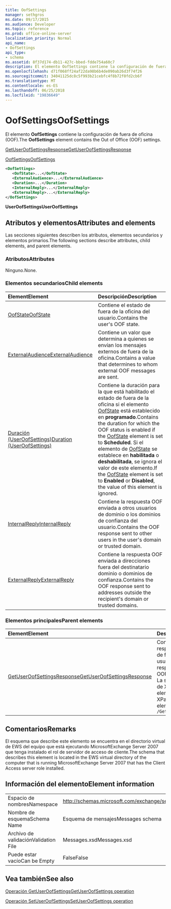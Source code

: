 ```yaml
---
title: OofSettings
manager: sethgros
ms.date: 09/17/2015
ms.audience: Developer
ms.topic: reference
ms.prod: office-online-server
localization_priority: Normal
api_name:
- OofSettings
api_type:
- schema
ms.assetid: 8f37d174-db11-427c-bbed-fdde754a60c7
description: El elemento OofSettings contiene la configuración de fuera de oficina (OOF).
ms.openlocfilehash: d71f068ff24af22da98b6b4de090ab26d3f74f26
ms.sourcegitcommit: 34041125dc8c5f993b21cebfc4f8b72f0fd2cb6f
ms.translationtype: MT
ms.contentlocale: es-ES
ms.lasthandoff: 06/25/2018
ms.locfileid: "19836649"
---
```

# <a name="oofsettings"></a><span data-ttu-id="c05f6-103">OofSettings</span><span class="sxs-lookup"><span data-stu-id="c05f6-103">OofSettings</span></span>

<span data-ttu-id="c05f6-104">El elemento **OofSettings** contiene la configuración de fuera de oficina (OOF).</span><span class="sxs-lookup"><span data-stu-id="c05f6-104">The **OofSettings** element contains the Out of Office (OOF) settings.</span></span> 
  
[<span data-ttu-id="c05f6-105">GetUserOofSettingsResponse</span><span class="sxs-lookup"><span data-stu-id="c05f6-105">GetUserOofSettingsResponse</span></span>](getuseroofsettingsresponse.md)
  
[<span data-ttu-id="c05f6-106">OofSettings</span><span class="sxs-lookup"><span data-stu-id="c05f6-106">OofSettings</span></span>](oofsettings.md)
  
```xml
<OofSettings>
   <OofState>...</OofState>
   <ExternalAudience>...</ExternalAudience>
   <Duration>...</Duration>
   <InternalReply>...</InternalReply>
   <ExternalReply>...</ExternalReply>
</OofSettings>
```

 <span data-ttu-id="c05f6-107">**UserOofSettings**</span><span class="sxs-lookup"><span data-stu-id="c05f6-107">**UserOofSettings**</span></span>
## <a name="attributes-and-elements"></a><span data-ttu-id="c05f6-108">Atributos y elementos</span><span class="sxs-lookup"><span data-stu-id="c05f6-108">Attributes and elements</span></span>

<span data-ttu-id="c05f6-109">Las secciones siguientes describen los atributos, elementos secundarios y elementos primarios.</span><span class="sxs-lookup"><span data-stu-id="c05f6-109">The following sections describe attributes, child elements, and parent elements.</span></span>
  
### <a name="attributes"></a><span data-ttu-id="c05f6-110">Atributos</span><span class="sxs-lookup"><span data-stu-id="c05f6-110">Attributes</span></span>

<span data-ttu-id="c05f6-111">Ninguno.</span><span class="sxs-lookup"><span data-stu-id="c05f6-111">None.</span></span>
  
### <a name="child-elements"></a><span data-ttu-id="c05f6-112">Elementos secundarios</span><span class="sxs-lookup"><span data-stu-id="c05f6-112">Child elements</span></span>

|<span data-ttu-id="c05f6-113">**Element**</span><span class="sxs-lookup"><span data-stu-id="c05f6-113">**Element**</span></span>|<span data-ttu-id="c05f6-114">**Descripción**</span><span class="sxs-lookup"><span data-stu-id="c05f6-114">**Description**</span></span>|
|:-----|:-----|
|[<span data-ttu-id="c05f6-115">OofState</span><span class="sxs-lookup"><span data-stu-id="c05f6-115">OofState</span></span>](oofstate.md) <br/> |<span data-ttu-id="c05f6-116">Contiene el estado de fuera de la oficina del usuario.</span><span class="sxs-lookup"><span data-stu-id="c05f6-116">Contains the user's OOF state.</span></span>  <br/> |
|[<span data-ttu-id="c05f6-117">ExternalAudience</span><span class="sxs-lookup"><span data-stu-id="c05f6-117">ExternalAudience</span></span>](externalaudience.md) <br/> |<span data-ttu-id="c05f6-118">Contiene un valor que determina a quienes se envían los mensajes externos de fuera de la oficina.</span><span class="sxs-lookup"><span data-stu-id="c05f6-118">Contains a value that determines to whom external OOF messages are sent.</span></span>  <br/> |
|[<span data-ttu-id="c05f6-119">Duración (UserOofSettings)</span><span class="sxs-lookup"><span data-stu-id="c05f6-119">Duration (UserOofSettings)</span></span>](duration-useroofsettings.md) <br/> |<span data-ttu-id="c05f6-120">Contiene la duración para la que está habilitado el estado de fuera de la oficina si el elemento [OofState](oofstate.md) está establecido en **programado**.</span><span class="sxs-lookup"><span data-stu-id="c05f6-120">Contains the duration for which the OOF status is enabled if the [OofState](oofstate.md) element is set to **Scheduled**.</span></span> <span data-ttu-id="c05f6-121">Si el elemento de [OofState](oofstate.md) se establece en **habilitada** o **deshabilitada**, se ignora el valor de este elemento.</span><span class="sxs-lookup"><span data-stu-id="c05f6-121">If the [OofState](oofstate.md) element is set to **Enabled** or **Disabled**, the value of this element is ignored.</span></span>  <br/> |
|[<span data-ttu-id="c05f6-122">InternalReply</span><span class="sxs-lookup"><span data-stu-id="c05f6-122">InternalReply</span></span>](internalreply.md) <br/> |<span data-ttu-id="c05f6-123">Contiene la respuesta OOF enviada a otros usuarios de dominio o los dominios de confianza del usuario.</span><span class="sxs-lookup"><span data-stu-id="c05f6-123">Contains the OOF response sent to other users in the user's domain or trusted domain.</span></span>  <br/> |
|[<span data-ttu-id="c05f6-124">ExternalReply</span><span class="sxs-lookup"><span data-stu-id="c05f6-124">ExternalReply</span></span>](externalreply.md) <br/> |<span data-ttu-id="c05f6-125">Contiene la respuesta OOF enviada a direcciones fuera del destinatario dominio o dominios de confianza.</span><span class="sxs-lookup"><span data-stu-id="c05f6-125">Contains the OOF response sent to addresses outside the recipient's domain or trusted domains.</span></span>  <br/> |
   
### <a name="parent-elements"></a><span data-ttu-id="c05f6-126">Elementos principales</span><span class="sxs-lookup"><span data-stu-id="c05f6-126">Parent elements</span></span>

|<span data-ttu-id="c05f6-127">**Element**</span><span class="sxs-lookup"><span data-stu-id="c05f6-127">**Element**</span></span>|<span data-ttu-id="c05f6-128">**Descripción**</span><span class="sxs-lookup"><span data-stu-id="c05f6-128">**Description**</span></span>|
|:-----|:-----|
|[<span data-ttu-id="c05f6-129">GetUserOofSettingsResponse</span><span class="sxs-lookup"><span data-stu-id="c05f6-129">GetUserOofSettingsResponse</span></span>](getuseroofsettingsresponse.md) <br/> |<span data-ttu-id="c05f6-130">Contiene los resultados de la respuesta y la configuración de fuera de la oficina de un usuario.</span><span class="sxs-lookup"><span data-stu-id="c05f6-130">Contains the response results and the OOF settings for a user.</span></span>  <br/> <span data-ttu-id="c05f6-131">La siguiente es la expresión de XPath para este elemento:</span><span class="sxs-lookup"><span data-stu-id="c05f6-131">The following is the XPath expression to this element:</span></span>  <br/>  `/GetUserOofSettingsResponse` <br/> |
   
## <a name="remarks"></a><span data-ttu-id="c05f6-132">Comentarios</span><span class="sxs-lookup"><span data-stu-id="c05f6-132">Remarks</span></span>

<span data-ttu-id="c05f6-133">El esquema que describe este elemento se encuentra en el directorio virtual de EWS del equipo que está ejecutando MicrosoftExchange Server 2007 que tenga instalado el rol de servidor de acceso de cliente.</span><span class="sxs-lookup"><span data-stu-id="c05f6-133">The schema that describes this element is located in the EWS virtual directory of the computer that is running MicrosoftExchange Server 2007 that has the Client Access server role installed.</span></span>
  
## <a name="element-information"></a><span data-ttu-id="c05f6-134">Información del elemento</span><span class="sxs-lookup"><span data-stu-id="c05f6-134">Element information</span></span>

|||
|:-----|:-----|
|<span data-ttu-id="c05f6-135">Espacio de nombres</span><span class="sxs-lookup"><span data-stu-id="c05f6-135">Namespace</span></span>  <br/> |http://schemas.microsoft.com/exchange/services/2006/messages  <br/> |
|<span data-ttu-id="c05f6-136">Nombre de esquema</span><span class="sxs-lookup"><span data-stu-id="c05f6-136">Schema Name</span></span>  <br/> |<span data-ttu-id="c05f6-137">Esquema de mensajes</span><span class="sxs-lookup"><span data-stu-id="c05f6-137">Messages schema</span></span>  <br/> |
|<span data-ttu-id="c05f6-138">Archivo de validación</span><span class="sxs-lookup"><span data-stu-id="c05f6-138">Validation File</span></span>  <br/> |<span data-ttu-id="c05f6-139">Messages.xsd</span><span class="sxs-lookup"><span data-stu-id="c05f6-139">Messages.xsd</span></span>  <br/> |
|<span data-ttu-id="c05f6-140">Puede estar vacío</span><span class="sxs-lookup"><span data-stu-id="c05f6-140">Can be Empty</span></span>  <br/> |<span data-ttu-id="c05f6-141">False</span><span class="sxs-lookup"><span data-stu-id="c05f6-141">False</span></span>  <br/> |
   
## <a name="see-also"></a><span data-ttu-id="c05f6-142">Vea también</span><span class="sxs-lookup"><span data-stu-id="c05f6-142">See also</span></span>



[<span data-ttu-id="c05f6-143">Operación GetUserOofSettings</span><span class="sxs-lookup"><span data-stu-id="c05f6-143">GetUserOofSettings operation</span></span>](getuseroofsettings-operation.md)
  
[<span data-ttu-id="c05f6-144">Operación SetUserOofSettings</span><span class="sxs-lookup"><span data-stu-id="c05f6-144">SetUserOofSettings operation</span></span>](setuseroofsettings-operation.md)

